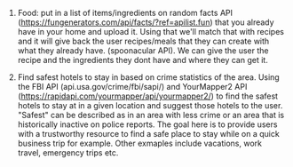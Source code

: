 1. Food: put in a list of items/ingredients on random facts API (https://fungenerators.com/api/facts/?ref=apilist.fun) that you already have in your home and upload it. Using that we'll match that with recipes and it will give back the user recipes/meals that they can create with what they already have. (spoonacular API). We can give the user the recipe and the ingredients they dont have and where they can get it.

2. Find safest hotels to stay in based on crime statistics of the area. Using the FBI API (api.usa.gov/crime/fbi/sapi/) and YourMapper2 API (https://rapidapi.com/yourmapper/api/yourmapper2/) to find the safest hotels to stay at in a given location and suggest those hotels to the user. "Safest" can be described as in an area with less crime or an area that is historically inactive on police reports. The goal here is to provide users with a trustworthy resource to find a safe place to stay while on a quick business trip for example. Other exmaples include vacations, work travel, emergency trips etc.
